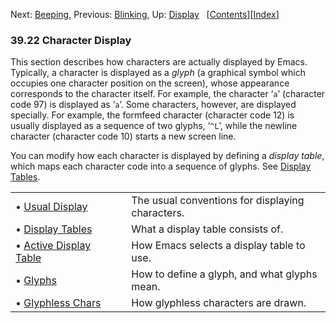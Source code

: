 

Next: [Beeping](Beeping.html), Previous: [Blinking](Blinking.html), Up: [Display](Display.html)   \[[Contents](index.html#SEC_Contents "Table of contents")]\[[Index](Index.html "Index")]

### 39.22 Character Display

This section describes how characters are actually displayed by Emacs. Typically, a character is displayed as a *glyph* (a graphical symbol which occupies one character position on the screen), whose appearance corresponds to the character itself. For example, the character ‘`a`’ (character code 97) is displayed as ‘`a`’. Some characters, however, are displayed specially. For example, the formfeed character (character code 12) is usually displayed as a sequence of two glyphs, ‘`^L`’, while the newline character (character code 10) starts a new screen line.

You can modify how each character is displayed by defining a *display table*, which maps each character code into a sequence of glyphs. See [Display Tables](Display-Tables.html).

|                                                     |    |                                                  |
| :-------------------------------------------------- | -- | :----------------------------------------------- |
| • [Usual Display](Usual-Display.html)               |    | The usual conventions for displaying characters. |
| • [Display Tables](Display-Tables.html)             |    | What a display table consists of.                |
| • [Active Display Table](Active-Display-Table.html) |    | How Emacs selects a display table to use.        |
| • [Glyphs](Glyphs.html)                             |    | How to define a glyph, and what glyphs mean.     |
| • [Glyphless Chars](Glyphless-Chars.html)           |    | How glyphless characters are drawn.              |
